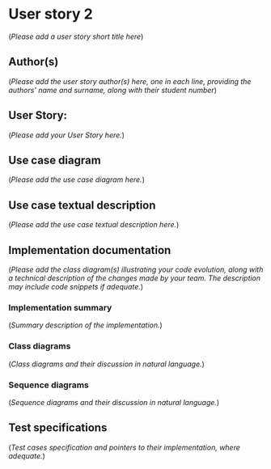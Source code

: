 # User story 2
(*Please add a user story short title here*)
## Author(s)
(*Please add the user story author(s) here, one in each line, providing the authors' name and surname, along with their student number*)
## User Story:
(*Please add your User Story here.*)
## Use case diagram
(*Please add the use case diagram here.*)
## Use case textual description
(*Please add the use case textual description here.*)
## Implementation documentation
(*Please add the class diagram(s) illustrating your code evolution, along with a technical description of the changes made by your team. The description may include code snippets if adequate.*)
### Implementation summary
(*Summary description of the implementation.*)
### Class diagrams
(*Class diagrams and their discussion in natural language.*)
### Sequence diagrams
(*Sequence diagrams and their discussion in natural language.*)
## Test specifications
(*Test cases specification and pointers to their implementation, where adequate.*)
